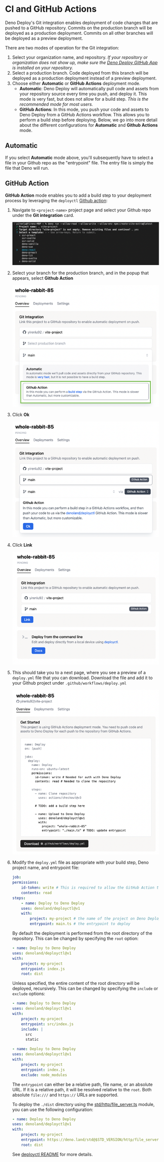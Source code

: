 # CI and GitHub Actions

Deno Deploy's Git integration enables deployment of code changes that are pushed
to a GitHub repository. Commits on the production branch will be deployed as a
production deployment. Commits on all other branches will be deployed as a
preview deployment.

There are two modes of operation for the Git integration:

1. Select your organization name, and repository. _If your repository or
   organization does not show up, make sure the [Deno Deploy GitHub App][ghapp]
   is installed on your repository._
2. Select a production branch. Code deployed from this branch will be deployed
   as a production deployment instead of a preview deployment.
3. Choose either **Automatic** or **GitHub Actions** deployment mode.
   - **Automatic**: Deno Deploy will automatically pull code and assets from
     your repository source every time you push, and deploy it. This mode is
     very fast, but does not allow for a build step. _This is the recommended
     mode for most users._
   - **GitHub Actions**: In this mode, you push your code and assets to Deno
     Deploy from a GitHub Actions workflow. This allows you to perform a build
     step before deploying. Below, we go into more detail about the different
     configurations for **Automatic** and **Github Actions** mode.

## Automatic

If you select **Automatic** mode above, you'll subsequently have to select a
file in your Github repo as the "entrypoint" file. The entry file is simply the
file that Deno will run.

## GitHub Action

**GitHub Action** mode enables you to add a build step to your deployment
process by leveraging the `deployctl` [Github action][deploy-action]:

1. Navigate to `<project-name>` project page and select your Github repo under
   the **Git integration** card.

   ![vite-project](../docs-images/vite-project.png)

2. Select your branch for the production branch, and in the popup that appears,
   select **Github Action**

   ![vite-branch](../docs-images/vite-branch.png)

3. Click **Ok**

   ![vite-ok](../docs-images/vite-ok.png)

4. Click **Link**

   ![vite-link](../docs-images/vite-link.png)

5. This should take you to a next page, where you see a preview of a
   `deploy.yml` file that you can download. Download the file and add it to your
   Github project under `.github/workflows/deploy.yml`

   ![vite-deploy-yaml](../docs-images/vite-deploy-yaml.png)

6. Modify the `deploy.yml` file as appropriate with your build step, Deno
   project name, and entrypoint file:

   ```yml
   job:
   permissions:
       id-token: write # This is required to allow the GitHub Action to authenticate with Deno Deploy.
       contents: read
   steps:
       - name: Deploy to Deno Deploy
       uses: denoland/deployctl@v1
       with:
           project: my-project # the name of the project on Deno Deploy
           entrypoint: main.ts # the entrypoint to deploy
   ```

   By default the deployment is performed from the root directory of the
   repository. This can be changed by specifying the `root` option:

   ```yml
   - name: Deploy to Deno Deploy
   uses: denoland/deployctl@v1
   with:
       project: my-project
       entrypoint: index.js
       root: dist
   ```

   Unless specified, the entire content of the root directory will be deployed,
   recursively. This can be changed by specifying the `include` or `exclude`
   options:

   ```yml
   - name: Deploy to Deno Deploy
   uses: denoland/deployctl@v1
   with:
       project: my-project
       entrypoint: src/index.js
       include: |
         src
         static
   ```

   ```yml
   - name: Deploy to Deno Deploy
   uses: denoland/deployctl@v1
   with:
       project: my-project
       entrypoint: index.js
       exclude: node_modules
   ```

   The `entrypoint` can either be a relative path, file name, or an absolute
   URL. If it is a relative path, it will be resolved relative to the `root`.
   Both absolute `file:///` and `https://` URLs are supported.

   To deploy the `./dist` directory using the
   [std/http/file_server.ts][fileserver] module, you can use the following
   configuration:

   ```yml
   - name: Deploy to Deno Deploy
   uses: denoland/deployctl@v1
   with:
       project: my-project
       entrypoint: https://deno.land/std@$STD_VERSION/http/file_server.ts
       root: dist
   ```

   See
   [deployctl README](https://github.com/denoland/deployctl/blob/main/action/README.md)
   for more details.

[fileserver]: https://deno.land/std/http/file_server.ts
[ghapp]: https://github.com/apps/deno-deploy
[deploy-action]: https://github.com/denoland/deployctl/blob/main/action/README.md
